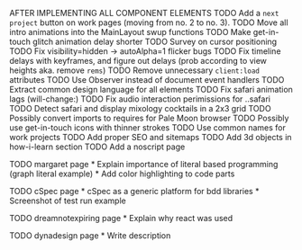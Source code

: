 AFTER IMPLEMENTING ALL COMPONENT ELEMENTS
TODO Add a `next project` button on work pages (moving from no. 2 to no. 3).
TODO Move all intro animations into the MainLayout swup functions
TODO Make get-in-touch glitch animation delay shorter
TODO Survey on cursor positioning
TODO Fix visibility=hidden -> autoAlpha=1 flicker bugs
TODO Fix timeline delays with keyframes, and figure out delays (prob according to view heights aka. remove `rems`)
TODO Remove unnecessary `client:load` attributes
TODO Use Observer instead of document event handlers
TODO Extract common design language for all elements
TODO Fix safari animation lags (will-change:)
TODO Fix audio interaction perimissions for ..safari
TODO Detect safari and display mixology cocktails in a 2x3 grid
TODO Possibly convert imports to requires for Pale Moon browser
TODO Possibly use get-in-touch icons with thinner strokes
TODO Use common names for work projects
TODO Add proper SEO and sitemaps
TODO Add 3d objects in how-i-learn section
TODO Add a noscript page

TODO margaret page
    * Explain importance of literal based programming (graph literal example)
    * Add color highlighting to code parts

TODO cSpec page
    * cSpec as a generic platform for bdd libraries
    * Screenshot of test run example

TODO dreamnotexpiring page
    * Explain why react was used

TODO dynadesign page
    * Write description
